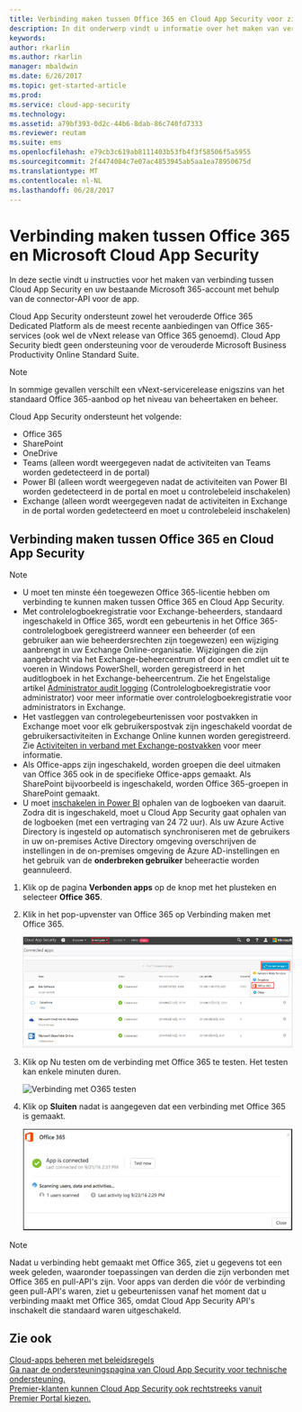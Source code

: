 ```yaml
---
title: Verbinding maken tussen Office 365 en Cloud App Security voor zichtbaarheid en gebruikscontrole | Microsoft Docs
description: In dit onderwerp vindt u informatie over het maken van verbinding tussen Office 365 en Cloud App Security via de API-connector.
keywords: 
author: rkarlin
ms.author: rkarlin
manager: mbaldwin
ms.date: 6/26/2017
ms.topic: get-started-article
ms.prod: 
ms.service: cloud-app-security
ms.technology: 
ms.assetid: a79bf393-0d2c-44b6-8dab-86c740fd7333
ms.reviewer: reutam
ms.suite: ems
ms.openlocfilehash: e79cb3c619ab8111403b53fb4f3f58506f5a5955
ms.sourcegitcommit: 2f4474084c7e07ac4853945ab5aa1ea78950675d
ms.translationtype: MT
ms.contentlocale: nl-NL
ms.lasthandoff: 06/28/2017
---
```

# <a name="connect-office-365-to-microsoft-cloud-app-security"></a>Verbinding maken tussen Office 365 en Microsoft Cloud App Security
In deze sectie vindt u instructies voor het maken van verbinding tussen Cloud App Security en uw bestaande Microsoft 365-account met behulp van de connector-API voor de app.  
  
Cloud App Security ondersteunt zowel het verouderde Office 365 Dedicated Platform als de meest recente aanbiedingen van Office 365-services (ook wel de vNext release van Office 365 genoemd).  Cloud App Security biedt geen ondersteuning voor de verouderde Microsoft Business Productivity Online Standard Suite. 

> [!NOTE]
> In sommige gevallen verschilt een vNext-servicerelease enigszins van het standaard Office 365-aanbod op het niveau van beheertaken en beheer.

Cloud App Security ondersteunt het volgende:

- Office 365
- SharePoint
- OneDrive
- Teams (alleen wordt weergegeven nadat de activiteiten van Teams worden gedetecteerd in de portal)
- Power BI (alleen wordt weergegeven nadat de activiteiten van Power BI worden gedetecteerd in de portal en moet u controlebeleid inschakelen)
- Exchange (alleen wordt weergegeven nadat de activiteiten in Exchange in de portal worden gedetecteerd en moet u controlebeleid inschakelen)

 
## <a name="how-to-connect-office-365-to-cloud-app-security"></a>Verbinding maken tussen Office 365 en Cloud App Security  
  
> [!NOTE]
>- U moet ten minste één toegewezen Office 365-licentie hebben om verbinding te kunnen maken tussen Office 365 en Cloud App Security.
>-  Met controlelogboekregistratie voor Exchange-beheerders, standaard ingeschakeld in Office 365, wordt een gebeurtenis in het Office 365-controlelogboek geregistreerd wanneer een beheerder (of een gebruiker aan wie beheerdersrechten zijn toegewezen) een wijziging aanbrengt in uw Exchange Online-organisatie. Wijzigingen die zijn aangebracht via het Exchange-beheercentrum of door een cmdlet uit te voeren in Windows PowerShell, worden geregistreerd in het auditlogboek in het Exchange-beheercentrum. Zie het Engelstalige artikel [Administrator audit logging](http://go.microsoft.com/fwlink/p/?LinkID=619225) (Controlelogboekregistratie voor administrator) voor meer informatie over controlelogboekregistratie voor administrators in Exchange.
>- Het vastleggen van controlegebeurtenissen voor postvakken in Exchange moet voor elk gebruikerspostvak zijn ingeschakeld voordat de gebruikersactiviteiten in Exchange Online kunnen worden geregistreerd. Zie [Activiteiten in verband met Exchange-postvakken](https://support.office.com/article/Search-the-audit-log-in-the-Office-365-Security-Compliance-Center-0d4d0f35-390b-4518-800e-0c7ec95e946c) voor meer informatie.
>- Als Office-apps zijn ingeschakeld, worden groepen die deel uitmaken van Office 365 ook in de specifieke Office-apps gemaakt. Als SharePoint bijvoorbeeld is ingeschakeld, worden Office 365-groepen in SharePoint gemaakt.
>- U moet [inschakelen in Power BI](https://powerbi.microsoft.com/documentation/powerbi-admin-auditing/) ophalen van de logboeken van daaruit. Zodra dit is ingeschakeld, moet u Cloud App Security gaat ophalen van de logboeken (met een vertraging van 24 72 uur).
> Als uw Azure Active Directory is ingesteld op automatisch synchroniseren met de gebruikers in uw on-premises Active Directory omgeving overschrijven de instellingen in de on-premises omgeving de Azure AD-instellingen en het gebruik van de **onderbreken gebruiker** beheeractie worden geannuleerd. 
 
1.  Klik op de pagina **Verbonden apps** op de knop met het plusteken en selecteer **Office 365**.  

2.  Klik in het pop-upvenster van Office 365 op Verbinding maken met Office 365.

      ![Verbinding maken met 0365](./media/connect-0365.png) 
 
3.  Klik op Nu testen om de verbinding met Office 365 te testen. Het testen kan enkele minuten duren.
  
    ![Verbinding met O365 testen](./media/o365-test-connection.png) 
 
4.   Klik op **Sluiten** nadat is aangegeven dat een verbinding met Office 365 is gemaakt.
  
     ![Verbonden met O365](./media/o365-connected.png) 

> [!NOTE] 
> Nadat u verbinding hebt gemaakt met Office 365, ziet u gegevens tot een week geleden, waaronder toepassingen van derden die zijn verbonden met Office 365 en pull-API's zijn. Voor apps van derden die vóór de verbinding geen pull-API's waren, ziet u gebeurtenissen vanaf het moment dat u verbinding maakt met Office 365, omdat Cloud App Security API's inschakelt die standaard waren uitgeschakeld.

## <a name="see-also"></a>Zie ook  
[Cloud-apps beheren met beleidsregels](control-cloud-apps-with-policies.md)   
[Ga naar de ondersteuningspagina van Cloud App Security voor technische ondersteuning.](http://support.microsoft.com/oas/default.aspx?prid=16031)   
[Premier-klanten kunnen Cloud App Security ook rechtstreeks vanuit Premier Portal kiezen.](https://premier.microsoft.com/)  
  
  